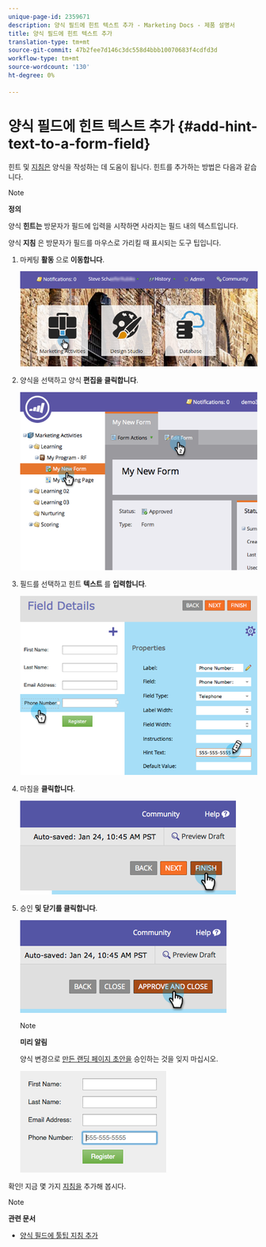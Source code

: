 ```yaml
---
unique-page-id: 2359671
description: 양식 필드에 힌트 텍스트 추가 - Marketing Docs - 제품 설명서
title: 양식 필드에 힌트 텍스트 추가
translation-type: tm+mt
source-git-commit: 47b2fee7d146c3dc558d4bbb10070683f4cdfd3d
workflow-type: tm+mt
source-wordcount: '130'
ht-degree: 0%

---
```



# 양식 필드에 힌트 텍스트 추가 {#add-hint-text-to-a-form-field}

힌트 및 [지침은](add-tooltip-instructions-to-a-form-field.md) 양식을 작성하는 데 도움이 됩니다. 힌트를 추가하는 방법은 다음과 같습니다.

>[!NOTE]
>
>**정의**
>
>양식 **힌트는** 방문자가 필드에 입력을 시작하면 사라지는 필드 내의 텍스트입니다.
>
>양식 **지침** 은 방문자가 필드를 마우스로 가리킬 때 표시되는 도구 팁입니다.

1. 마케팅 **활동** 으로 **이동합니다**.

   ![](assets/login-marketing-activities-5.png)

1. 양식을 선택하고 양식 **편집을** **클릭합니다**.

   ![](assets/image2014-9-15-13-3a54-3a6.png)

1. 필드를 선택하고 힌트 **텍스트** 를 **입력합니다**.

   ![](assets/image2014-9-15-13-3a53-3a58.png)

1. 마침을 **클릭합니다**.

   ![](assets/image2014-9-15-13-3a53-3a36.png)

1. 승인 **및 닫기를 클릭합니다**.

   ![](assets/image2014-9-15-13-3a53-3a29.png)

   >[!NOTE]
   >
   >**미리 알림**
   >
   >
   >양식 변경으로 [만든 랜딩 페이지 초안을](../../../../product-docs/demand-generation/landing-pages/understanding-landing-pages/approve-unapprove-or-delete-a-landing-page.md) 승인하는 것을 잊지 마십시오.

   ![](assets/image2014-9-15-13-3a53-3a23.png)

확인! 지금 몇 가지 [지침을](add-tooltip-instructions-to-a-form-field.md) 추가해 봅시다.

>[!NOTE]
>
>**관련 문서**
>
>* [양식 필드에 툴팁 지침 추가](add-tooltip-instructions-to-a-form-field.md)

>



